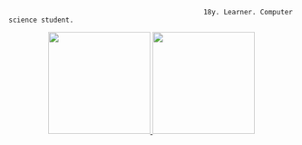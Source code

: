                                                     18y. Learner. Computer science student.
                                                      
  <div align="center">
  <a href="https://github.com/worn-n">
  <img height="180em" src="https://github-readme-stats.vercel.app/api?username=worn-n&show_icons=true&theme=merko&include_all_commits=true&count_private=true"/>
    <img height="180em" src="https://github-readme-stats.vercel.app/api/top-langs/?username=worn-n&layout=compact&langs_count=7&theme=merko"/>
    </div>
